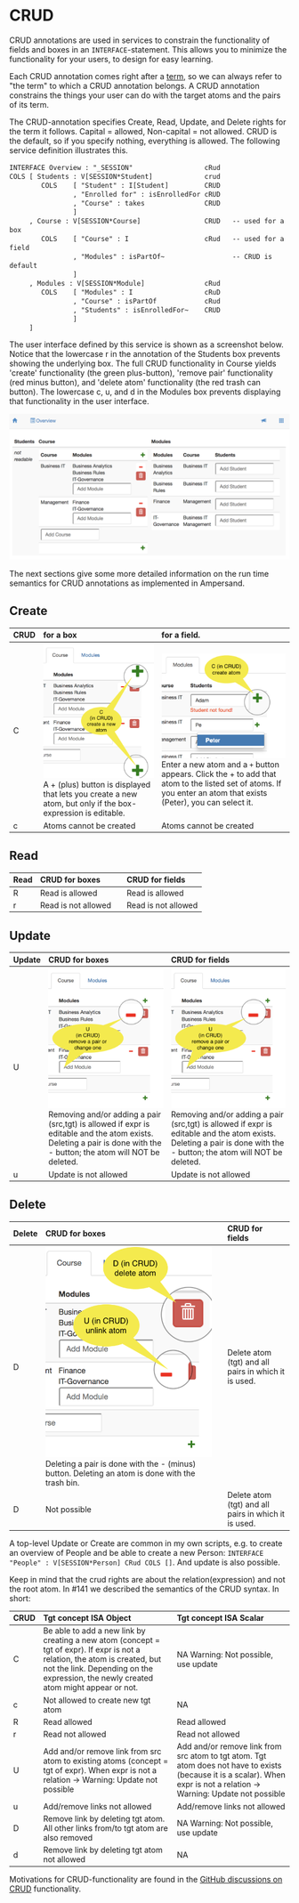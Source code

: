 # CRUD

CRUD annotations are used in services to constrain the functionality of fields and boxes in an `INTERFACE`-statement. This allows you to minimize the functionality for your users, to design for easy learning.

Each CRUD annotation comes right after a [term](../terms/), so we can always refer to "the term" to which a CRUD annotation belongs. A CRUD annotation constrains the things your user can do with the target atoms and the pairs of its term.

The CRUD-annotation specifies Create, Read, Update, and Delete rights for the term it follows. Capital = allowed, Non-capital = not allowed. CRUD is the default, so if you specify nothing, everything is allowed. The following service definition illustrates this.

```text
INTERFACE Overview : "_SESSION"                  cRud
COLS [ Students : V[SESSION*Student]             crud
        COLS    [ "Student" : I[Student]         CRUD
                , "Enrolled for" : isEnrolledFor cRUD
                , "Course" : takes               CRUD
                ]
     , Course : V[SESSION*Course]                CRUD   -- used for a box
        COLS    [ "Course" : I                   cRud   -- used for a field
                , "Modules" : isPartOf~                 -- CRUD is default
                ]
     , Modules : V[SESSION*Module]               cRud
        COLS    [ "Modules" : I                  cRuD
                , "Course" : isPartOf            cRud
                , "Students" : isEnrolledFor~    CRUD
                ]
     ]
```

The user interface defined by this service is shown as a screenshot below. Notice that the lowercase r in the annotation of the Students box prevents showing the underlying box. The full CRUD functionality in Course yields 'create' functionality \(the green plus-button\), 'remove pair' functionality \(red minus button\), and 'delete atom' functionality \(the red trash can button\). The lowercase c, u, and d in the Modules box prevents displaying that functionality in the user interface.

![Column-oriented layout of a user interface with columns in each row](../../.gitbook/assets/cols-layout-example.png)

The next sections give some more detailed information on the run time semantics for CRUD annotations as implemented in Ampersand.

## Create

| CRUD | for a box | for a field. |
| :--- | :--- | :--- |
| C | ![Creating atoms is done by pressing the + button](../../.gitbook/assets/box-crud-create.png)  A + \(plus\) button is displayed that lets you create a new atom, but only if the box-expression is editable. | ![Creating atoms is done by pressing the + button](../../.gitbook/assets/create-field.png) Enter a new atom and a `+` button appears. Click the + to add that atom to the listed set of atoms. If you enter an atom that exists \(Peter\), you can select it. |
| c | Atoms cannot be created | Atoms cannot be created |

## Read

| Read | CRUD for boxes |  | CRUD for fields |
| :--- | :--- | :--- | :--- |
| R | Read is allowed |  | Read is allowed |
| r | Read is not allowed |  | Read is not allowed |

## Update

| Update | CRUD for boxes | CRUD for fields |
| :--- | :--- | :--- |
| U | ![Deleting a pair is done with the - button](../../.gitbook/assets/box-crud-update.png) Removing and/or adding a pair \(src,tgt\) is allowed if expr is editable and the atom exists. Deleting a pair is done with the - button; the atom will NOT be deleted. | ![Deleting a pair is done with the - button](../../.gitbook/assets/field-crud-update.png) Removing and/or adding a pair \(src,tgt\) is allowed if expr is editable and the atom exists. Deleting a pair is done with the - button; the atom will NOT be deleted. |
| u | Update is not allowed | Update is not allowed |

## Delete

| Delete | CRUD for boxes |  | CRUD for fields |
| :--- | :--- | :--- | :--- |
| D | ![Deleting a pair is done with the - button](../../.gitbook/assets/box-crud-delete.png)  Deleting a pair is done with the - (minus) button. Deleting an atom is done with the trash bin.|  | Delete atom \(tgt\) and all pairs in which it is used. |
| D | Not possible |  | Delete atom \(tgt\) and all pairs in which it is used. |

A top-level Update or Create are common in my own scripts, e.g. to create an overview of People and be able to create a new Person: `INTERFACE "People" : V[SESSION*Person] CRud COLS []`. And update is also possible.

Keep in mind that the crud rights are about the relation\(expression\) and not the root atom. In \#141 we described the semantics of the CRUD syntax. In short:

| CRUD | Tgt concept ISA Object | Tgt concept ISA Scalar |
| :--- | :--- | :--- |
| C | Be able to add a new link by creating a new atom \(concept = tgt of expr\). If expr is not a relation, the atom is created, but not the link. Depending on the expression, the newly created atom might appear or not. | NA Warning: Not possible, use update |
| c | Not allowed to create new tgt atom | NA |
| R | Read allowed | Read allowed |
| r | Read not allowed | Read not allowed |
| U | Add and/or remove link from src atom to existing atoms \(concept = tgt of expr\). When expr is not a relation -&gt; Warning: Update not possible | Add and/or remove link from src atom to tgt atom. Tgt atom does not have to exists \(because it is a scalar\). When expr is not a relation -&gt; Warning: Update not possible |
| u | Add/remove links not allowed | Add/remove links not allowed |
| D | Remove link by deleting tgt atom. All other links from/to tgt atom are also removed | NA Warning: Not possible, use update |
| d | Remove link by deleting tgt atom not allowed | NA |

Motivations for CRUD-functionality are found in the [GitHub discussions on CRUD](https://github.com/AmpersandTarski/Ampersand/issues?utf8=✓&q=is%3Aissue+label%3Acrud+) functionality.

